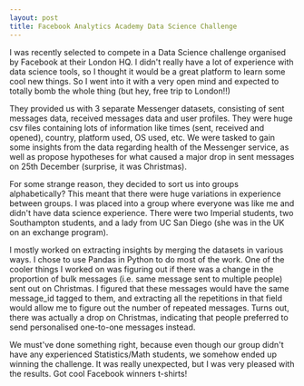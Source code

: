 ```yaml
---
layout: post
title: Facebook Analytics Academy Data Science Challenge
---
```

I was recently selected to compete in a Data Science challenge organised by Facebook at their London HQ. I didn't really have a lot of experience with data science tools, so I thought it would be a great platform to learn some cool new things. So I went into it with a very open mind and expected to totally bomb the whole thing (but hey, free trip to London!!)

They provided us with 3 separate Messenger datasets, consisting of sent messages data, received messages data and user profiles. They were huge csv files containing lots of information like times (sent, received and opened), country, platform used, OS used, etc. We were tasked to gain some insights from the data regarding health of the Messenger service, as well as propose hypotheses for what caused a major drop in sent messages on 25th December (surprise, it was Christmas).

For some strange reason, they decided to sort us into groups alphabetically? This meant that there were huge variations in experience between groups. I was placed into a group where everyone was like me and didn't have data science experience. There were two Imperial students, two Southampton students, and a lady from UC San Diego (she was in the UK on an exchange program).

I mostly worked on extracting insights by merging the datasets in various ways. I chose to use Pandas in Python to do most of the work. One of the cooler things I worked on was figuring out if there was a change in the proportion of bulk messages (i.e. same message sent to multiple people) sent out on Christmas. I figured that these messages would have the same message_id tagged to them, and extracting all the repetitions in that field would allow me to figure out the number of repeated messages. Turns out, there was actually a drop on Christmas, indicating that people preferred to send personalised one-to-one messages instead.

We must've done something right, because even though our group didn't have any experienced Statistics/Math students, we somehow ended up winning the challenge. It was really unexpected, but I was very pleased with the results. Got cool Facebook winners t-shirts!

